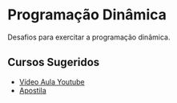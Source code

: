# Programação Dinâmica

Desafios para exercitar a programação dinâmica.

## Cursos Sugeridos

* [Vídeo Aula Youtube](https://www.youtube.com/watch?v=74RrAb8jEJg)
* [Apostila](https://www.ime.usp.br/~pf/analise_de_algoritmos/aulas/dynamic-programming.html)